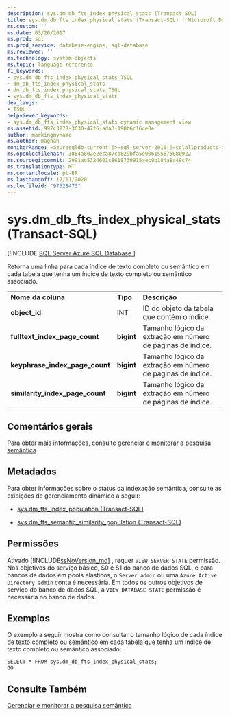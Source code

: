 ```yaml
---
description: sys.dm_db_fts_index_physical_stats (Transact-SQL)
title: sys.dm_db_fts_index_physical_stats (Transact-SQL) | Microsoft Docs
ms.custom: ''
ms.date: 03/20/2017
ms.prod: sql
ms.prod_service: database-engine, sql-database
ms.reviewer: ''
ms.technology: system-objects
ms.topic: language-reference
f1_keywords:
- sys.dm_db_fts_index_physical_stats_TSQL
- dm_db_fts_index_physical_stats
- dm_db_fts_index_physical_stats_TSQL
- sys.dm_db_fts_index_physical_stats
dev_langs:
- TSQL
helpviewer_keywords:
- sys.dm_db_fts_index_physical_stats dynamic management view
ms.assetid: 997c3278-3630-47f6-ada3-190b6c16ce0e
author: markingmyname
ms.author: maghan
monikerRange: =azuresqldb-current||>=sql-server-2016||=sqlallproducts-allversions||>=sql-server-linux-2017||=azuresqldb-mi-current
ms.openlocfilehash: 3884a802e2eca87cb829bfa5e906155675080922
ms.sourcegitcommit: 2991ad5324601c8618739915aec9b184a8a49c74
ms.translationtype: MT
ms.contentlocale: pt-BR
ms.lasthandoff: 12/11/2020
ms.locfileid: "97328473"
---
```

# <a name="sysdm_db_fts_index_physical_stats-transact-sql"></a>sys.dm_db_fts_index_physical_stats (Transact-SQL)
[!INCLUDE [SQL Server Azure SQL Database ](../../includes/applies-to-version/sql-asdb.md)]

  Retorna uma linha para cada índice de texto completo ou semântico em cada tabela que tenha um índice de texto completo ou semântico associado.  
  
||||  
|-|-|-|  
|**Nome da coluna**|**Tipo**|**Descrição**|  
|**object_id**|INT|ID do objeto da tabela que contém o índice.|  
|**fulltext_index_page_count**|**bigint**|Tamanho lógico da extração em número de páginas de índice.|  
|**keyphrase_index_page_count**|**bigint**|Tamanho lógico da extração em número de páginas de índice.|  
|**similarity_index_page_count**|**bigint**|Tamanho lógico da extração em número de páginas de índice.|  
  
## <a name="general-remarks"></a>Comentários gerais  
 Para obter mais informações, consulte [gerenciar e monitorar a pesquisa semântica](../../relational-databases/search/manage-and-monitor-semantic-search.md).  
  
## <a name="metadata"></a>Metadados  
 Para obter informações sobre o status da indexação semântica, consulte as exibições de gerenciamento dinâmico a seguir:  
  
-   [sys.dm_fts_index_population &#40;Transact-SQL&#41;](../../relational-databases/system-dynamic-management-views/sys-dm-fts-index-population-transact-sql.md)  
  
-   [sys.dm_fts_semantic_similarity_population &#40;Transact-SQL&#41;](../../relational-databases/system-dynamic-management-views/sys-dm-fts-semantic-similarity-population-transact-sql.md)  
  
## <a name="permissions"></a>Permissões

Ativado [!INCLUDE[ssNoVersion_md](../../includes/ssnoversion-md.md)] , requer `VIEW SERVER STATE` permissão.   
Nos objetivos do serviço básico, S0 e S1 do banco de dados SQL, e para bancos de dados em pools elásticos, o `Server admin` ou uma `Azure Active Directory admin` conta é necessária. Em todos os outros objetivos de serviço do banco de dados SQL, a `VIEW DATABASE STATE` permissão é necessária no banco de dados.   

## <a name="examples"></a>Exemplos  
 O exemplo a seguir mostra como consultar o tamanho lógico de cada índice de texto completo ou semântico em cada tabela que tenha um índice de texto completo ou semântico associado:  
  
```  
SELECT * FROM sys.dm_db_fts_index_physical_stats;  
GO  
```  
  
## <a name="see-also"></a>Consulte Também  
 [Gerenciar e monitorar a pesquisa semântica](../../relational-databases/search/manage-and-monitor-semantic-search.md)  
  
  

